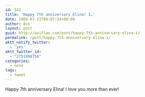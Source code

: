 ```yaml
---
id: 541
title: 'Happy 7th anniversary Elina! I…'
date: 2009-07-21T00:07:24+00:00
author: Avi
layout: post
guid: http://aviflax.com/post/happy-7th-anniversary-elina-i/
permalink: /post/happy-7th-anniversary-elina-i/
aktt_notify_twitter:
  - 'yes'
aktt_twitter_id:
  - "2751998756"
categories:
  - none
tags:
  - tweet
---
```

Happy 7th anniversary Elina! I love you more than ever!